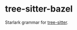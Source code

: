 # tree-sitter-bazel
Starlark grammar for [tree-sitter][].

[tree-sitter]: https://github.com/tree-sitter/tree-sitter
